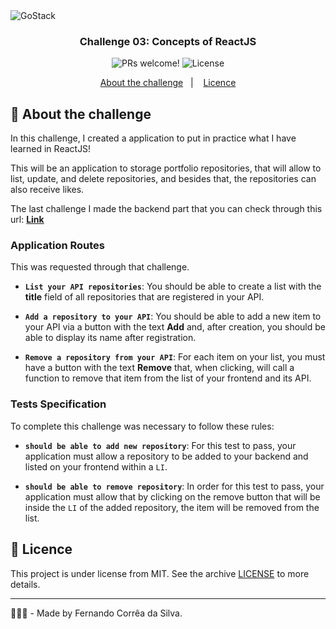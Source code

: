 <img alt="GoStack" src="https://storage.googleapis.com/golden-wind/bootcamp-gostack/header-desafios-new.png" />

<h3 align="center">
  Challenge 03: Concepts of ReactJS
</h3>

<p align="center">
 <img src="https://img.shields.io/static/v1?label=PRs&message=welcome&color=#FE7F2D&labelColor=#FE7F2D" alt="PRs welcome!" />

  <img alt="License" src="https://img.shields.io/static/v1?label=license&message=MIT&color=#FE7F2D&labelColor=#FE7F2D">
</p>

<p align="center">
  <a href="#rocket-about-the-challenge">About the challenge</a>&nbsp;&nbsp;&nbsp;|&nbsp;&nbsp;&nbsp;
  <a href="#memo-licence">Licence</a>
</p>

## :rocket: About the challenge

In this challenge, I created a application to put in practice what I have learned in ReactJS!

This will be an application to storage portfolio repositories, that will allow to list, update, and delete repositories, and besides that, the repositories can also receive likes.

The last challenge I made the backend part that you can check through this url: **[Link](https://github.com/Fernandosilvasc/gostack_challenge-concept-nodejs)**

### Application Routes

This was requested through that challenge.

- **`List your API repositories`**: You should be able to create a list with the **title** field of all repositories that are registered in your API.

- **`Add a repository to your API`**: You should be able to add a new item to your API via a button with the text **Add** and, after creation, you should be able to display its name after registration.

- **`Remove a repository from your API`**: For each item on your list, you must have a button with the text **Remove** that, when clicking, will call a function to remove that item from the list of your frontend and its API.

### Tests Specification

To complete this challenge was necessary to follow these rules:

- **`should be able to add new repository`**: For this test to pass, your application must allow a repository to be added to your backend and listed on your frontend within a `LI`.

- **`should be able to remove repository`**: In order for this test to pass, your application must allow that by clicking on the remove button that will be inside the `LI` of the added repository, the item will be removed from the list.

## :memo: Licence

This project is under license from MIT. See the archive [LICENSE](../LICENSE) to more details.

---

👨🏻‍💻 - Made by Fernando Corrêa da Silva.